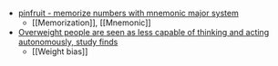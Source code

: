 - [pinfruit - memorize numbers with mnemonic major system](https://pinfruit.com/)
	- [[Memorization]], [[Mnemonic]]
- [Overweight people are seen as less capable of thinking and acting autonomously, study finds](https://www.psypost.org/2022/11/overweight-people-are-seen-as-less-capable-of-thinking-and-acting-autonomously-study-finds-64349)
	- [[Weight bias]]
